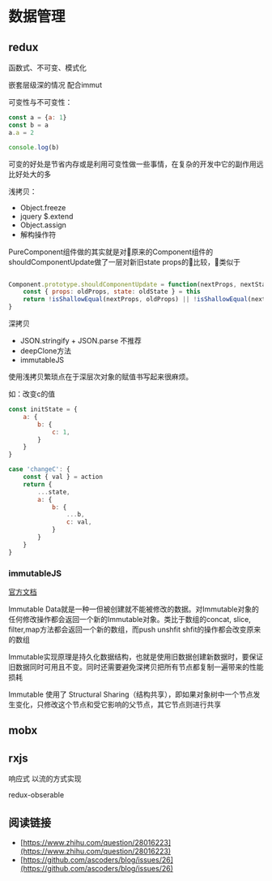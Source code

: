 # 数据管理

## redux

函数式、不可变、模式化

嵌套层级深的情况 配合immut

可变性与不可变性：

``` javaScript
const a = {a: 1}
const b = a
a.a = 2

console.log(b)
```

可变的好处是节省内存或是利用可变性做一些事情，在复杂的开发中它的副作用远比好处大的多

浅拷贝：

- Object.freeze
- jquery $.extend
- Object.assign
- 解构操作符

PureComponent组件做的其实就是对原来的Component组件的shouldComponentUpdate做了一层对新旧state props的比较，类似于

``` javaScript

Component.prototype.shouldComponentUpdate = function(nextProps, nextState) {
    const { props: oldProps, state: oldState } = this
    return !isShallowEqual(nextProps, oldProps) || !isShallowEqual(nextState, oldState)
}

```

深拷贝

- JSON.stringify + JSON.parse 不推荐
- deepClone方法
- immutableJS

使用浅拷贝繁琐点在于深层次对象的赋值书写起来很麻烦。

如：改变c的值

``` javaScript
const initState = {
    a: {
        b: {
            c: 1,
        }
    }
}

case 'changeC': {
    const { val } = action
    return {
        ...state,
        a: {
            b: {
                ...b,
                c: val,
            }
        }
    }
}

```

### immutableJS

[官方文档](https://github.com/facebook/immutable-js/blob/master/README.md)

Immutable Data就是一种一但被创建就不能被修改的数据。对Immutable对象的任何修改操作都会返回一个新的Immutable对象。类比于数组的concat, slice, filter,map方法都会返回一个新的数组，而push unshfit shfit的操作都会改变原来的数组

Immutable实现原理是持久化数据结构，也就是使用旧数据创建新数据时，要保证旧数据同时可用且不变。同时还需要避免深拷贝把所有节点都复制一遍带来的性能损耗

Immutable 使用了 Structural Sharing（结构共享），即如果对象树中一个节点发生变化，只修改这个节点和受它影响的父节点，其它节点则进行共享



## mobx


## rxjs

响应式 以流的方式实现

redux-obserable



## 阅读链接

- [https://www.zhihu.com/question/28016223](https://www.zhihu.com/question/28016223)
- [https://github.com/ascoders/blog/issues/26](https://github.com/ascoders/blog/issues/26)